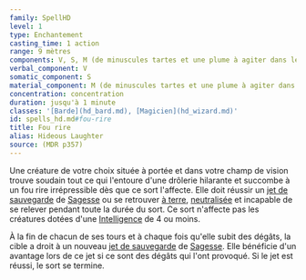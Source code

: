 ```yaml
---
family: SpellHD
level: 1
type: Enchantement
casting_time: 1 action
range: 9 mètres
components: V, S, M (de minuscules tartes et une plume à agiter dans les airs)
verbal_component: V
somatic_component: S
material_component: M (de minuscules tartes et une plume à agiter dans les airs)
concentration: concentration
duration: jusqu'à 1 minute
classes: '[Barde](hd_bard.md), [Magicien](hd_wizard.md)'
id: spells_hd.md#fou-rire
title: Fou rire
alias: Hideous Laughter
source: (MDR p357)
---
```


Une créature de votre choix située à portée et dans votre champ de vision trouve soudain tout ce qui l'entoure d'une drôlerie hilarante et succombe à un fou rire irrépressible dès que ce sort l'affecte. Elle doit réussir un [jet de sauvegarde](hd_abilities_jets_de_sauvegarde.md) de [Sagesse](hd_abilities_wisdom.md) ou se retrouver [à terre](hd_conditions_a_terre.md), [neutralisée](hd_conditions_neutralise.md) et incapable de se relever pendant toute la durée du sort. Ce sort n'affecte pas les créatures dotées d'une [Intelligence](hd_abilities_intelligence.md) de 4 ou moins.

À la fin de chacun de ses tours et à chaque fois qu'elle subit des dégâts, la cible a droit à un nouveau [jet de sauvegarde](hd_abilities_jets_de_sauvegarde.md) de [Sagesse](hd_abilities_wisdom.md). Elle bénéficie d'un avantage lors de ce jet si ce sont des dégâts qui l'ont provoqué. Si le jet est réussi, le sort se termine.

